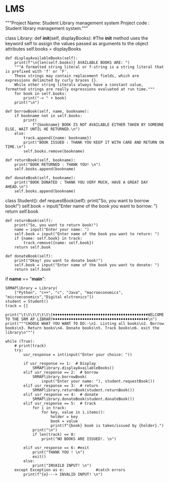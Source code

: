 # LMS
"""Project Name: Student Library management system
Project code : Student library management system."""


class Library:
    def __init__(self, displayBooks):
        #The __init__ method uses the keyword self to assign the values passed as arguments to the object attributes
        self.books = displayBooks

    def displayAvailableBooks(self):
        print(f"\n{len(self.books)} AVAILABLE BOOKS ARE: ")
        """A formatted string literal or f-string is a string literal that is prefixed with 'f' or 'F'. 
        These strings may contain replacement fields, which are expressions delimited by curly braces {}. 
        While other string literals always have a constant value, formatted strings are really expressions evaluated at run time."""
        for book in self.books:
            print("-> " + book)
        print("\n")

    def borrowBook(self, name, bookname):
        if bookname not in self.books:
            print(
                f"{bookname} BOOK IS NOT AVAILABLE EITHER TAKEN BY SOMEONE ELSE, WAIT UNTIL HE RETURNED.\n")
        else:
            track.append({name: bookname})
            print("BOOK ISSUED : THANK YOU KEEP IT WITH CARE AND RETURN ON TIME.\n")
            self.books.remove(bookname)

    def returnBook(self, bookname):
        print("BOOK RETURNED : THANK YOU! \n")
        self.books.append(bookname)

    def donateBook(self, bookname):
        print("BOOK DONATED : THANK YOU VERY MUCH, HAVE A GREAT DAY AHEAD.\n")
        self.books.append(bookname)


class Student():
    def requestBook(self):
        print("So, you want to borrow book!")
        self.book = input("Enter name of the book you want to borrow: ")
        return self.book

    def returnBook(self):
        print("So, you want to return book!")
        name = input("Enter your name: ")
        self.book = input("Enter name of the book you want to return: ")
        if {name: self.book} in track:
            track.remove({name: self.book})
        return self.book

    def donateBook(self):
        print("Okay! you want to donate book!")
        self.book = input("Enter name of the book you want to donate: ")
        return self.book


if __name__ == "__main__":

    SRMAPlibrary = Library(
        ["Python", "c++", "c", "Java", "macroeconomics", "microeconomics","Digital elctronics"])
    student = Student()
    track = []

    print("\t\t\t\t\t\t\t♦♦♦♦♦♦♦♦♦♦♦♦♦♦♦♦♦♦♦♦♦♦♦♦♦♦♦♦♦♦♦♦♦♦♦♦♦♦♦♦♦♦WELCOME TO THE SRM AP LIBRARY♦♦♦♦♦♦♦♦♦♦♦♦♦♦♦♦♦♦♦♦♦♦♦♦♦♦♦♦♦♦♦♦♦♦♦♦♦♦♦♦♦♦\n")
    print("""CHOOSE WHAT YOU WANT TO DO:-\n1. Listing all books\n2. Borrow books\n3. Return books\n4. Donate books\n5. Track books\n6. exit the library\n""")

    while (True):
        # print(track)
        try:
            usr_response = int(input("Enter your choice: "))

            if usr_response == 1:  # Display
                SRMAPlibrary.displayAvailableBooks()
            elif usr_response == 2:  # borrow
                SRMAPlibrary.borrowBook(
                    input("Enter your name: "), student.requestBook())
            elif usr_response == 3:  # return
                SRMAPlibrary.returnBook(student.returnBook())
            elif usr_response == 4:  # donate
                SRMAPlibrary.donateBook(student.donateBook())
            elif usr_response == 5:  # track
                for i in track:
                    for key, value in i.items():
                        holder = key
                        book = value
                        print(f"{book} book is taken/issued by {holder}.")
                print("\n")
                if len(track) == 0:
                    print("NO BOOKS ARE ISSUED!. \n")
            
            elif usr_response == 6: #exit
                print("THANK YOU ! \n")
                exit()
            else:
                print("INVAILD INPUT! \n")
        except Exception as e:              #catch errors
            print(f"{e}---> INVALID INPUT! \n")
 

